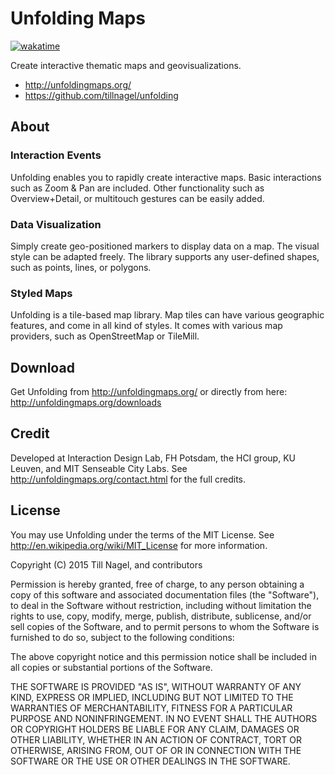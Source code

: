 # Unfolding Maps

[![wakatime](https://wakatime.com/badge/github/Verisimilitude11/Unfolding-Maps.svg)](https://wakatime.com/badge/github/Verisimilitude11/Unfolding-Maps)

Create interactive thematic maps and geovisualizations.

* <http://unfoldingmaps.org/>
* <https://github.com/tillnagel/unfolding>

## About
### Interaction Events
Unfolding enables you to rapidly create interactive maps. Basic interactions
such as Zoom & Pan are included. Other functionality such as Overview+Detail,
or multitouch gestures can be easily added.

### Data Visualization
Simply create geo-positioned markers to display data on a map. The visual style
can be adapted freely. The library supports any user-defined shapes, such as
points, lines, or polygons.

### Styled Maps
Unfolding is a tile-based map library. Map tiles can have various geographic
features, and come in all kind of styles. It comes with various map providers,
such as OpenStreetMap or TileMill.


## Download
Get Unfolding from <http://unfoldingmaps.org/> or directly from here: http://unfoldingmaps.org/downloads


## Credit
Developed at Interaction Design Lab, FH Potsdam, the HCI group, KU Leuven, and MIT Senseable City Labs.
See http://unfoldingmaps.org/contact.html for the full credits.


## License

You may use Unfolding under the terms of the MIT License. See http://en.wikipedia.org/wiki/MIT_License for more information.


Copyright (C) 2015 Till Nagel, and contributors

Permission is hereby granted, free of charge, to any person obtaining a copy
of this software and associated documentation files (the "Software"), to deal
in the Software without restriction, including without limitation the rights
to use, copy, modify, merge, publish, distribute, sublicense, and/or sell
copies of the Software, and to permit persons to whom the Software is
furnished to do so, subject to the following conditions:

The above copyright notice and this permission notice shall be included in
all copies or substantial portions of the Software.

THE SOFTWARE IS PROVIDED "AS IS", WITHOUT WARRANTY OF ANY KIND, EXPRESS OR
IMPLIED, INCLUDING BUT NOT LIMITED TO THE WARRANTIES OF MERCHANTABILITY,
FITNESS FOR A PARTICULAR PURPOSE AND NONINFRINGEMENT. IN NO EVENT SHALL THE
AUTHORS OR COPYRIGHT HOLDERS BE LIABLE FOR ANY CLAIM, DAMAGES OR OTHER
LIABILITY, WHETHER IN AN ACTION OF CONTRACT, TORT OR OTHERWISE, ARISING FROM,
 OUT OF OR IN CONNECTION WITH THE SOFTWARE OR THE USE OR OTHER DEALINGS IN
 THE SOFTWARE.


